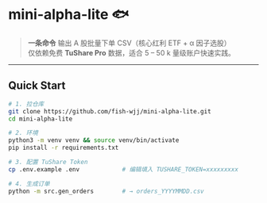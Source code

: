 # mini-alpha-lite 🐟

> **一条命令** 输出 A 股批量下单 CSV（核心红利 ETF + α 因子选股）  
> 仅依赖免费 **TuShare Pro** 数据，适合 5 – 50 k 量级账户快速实践。

---

## Quick Start

```bash
# 1. 拉仓库
git clone https://github.com/fish-wjj/mini-alpha-lite.git
cd mini-alpha-lite

# 2. 环境
python3 -m venv venv && source venv/bin/activate
pip install -r requirements.txt

# 3. 配置 TuShare Token
cp .env.example .env            # 编辑填入 TUSHARE_TOKEN=xxxxxxxxx

# 4. 生成订单
python -m src.gen_orders        # → orders_YYYYMMDD.csv
